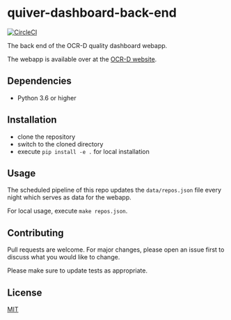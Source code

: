 # quiver-dashboard-back-end

[![CircleCI](https://circleci.com/gh/OCR-D/quiver-back-end/tree/main.svg?style=svg)](https://circleci.com/gh/OCR-D/quiver-back-end/tree/main)

The back end of the OCR-D quality dashboard webapp.

The webapp is available over at the [OCR-D website](https://ocr-d.de/quiver/).

## Dependencies

- Python 3.6 or higher

## Installation

- clone the repository
- switch to the cloned directory
- execute `pip install -e .` for local installation

## Usage

The scheduled pipeline of this repo updates the `data/repos.json` file every night which serves as data for the webapp.

For local usage, execute `make repos.json`.

## Contributing

Pull requests are welcome. For major changes, please open an issue first to discuss what you would like to change.

Please make sure to update tests as appropriate.

## License

[MIT](LICENSE)
